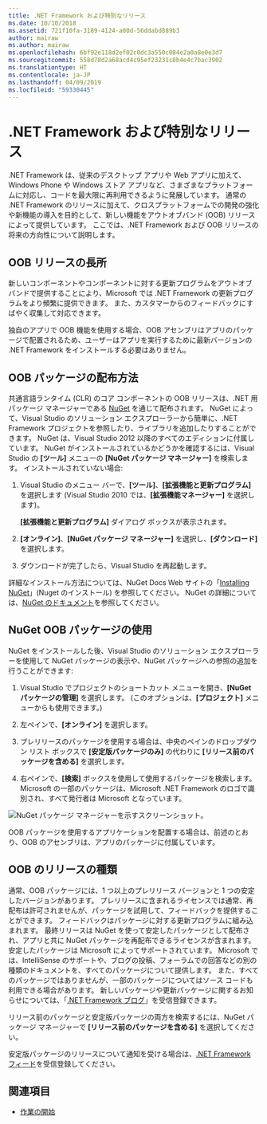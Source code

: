```yaml
---
title: .NET Framework および特別なリリース
ms.date: 10/10/2018
ms.assetid: 721f10fa-3189-4124-a00d-56ddabd889b3
author: mairaw
ms.author: mairaw
ms.openlocfilehash: 6bf92e118d2ef02c0dc3a550c084e2a0a8e0e3d7
ms.sourcegitcommit: 558d78d2a68acd4c95ef23231c8b4e4c7bac3902
ms.translationtype: HT
ms.contentlocale: ja-JP
ms.lasthandoff: 04/09/2019
ms.locfileid: "59330445"
---
```

# <a name="the-net-framework-and-out-of-band-releases"></a>.NET Framework および特別なリリース

.NET Framework は、従来のデスクトップ アプリや Web アプリに加えて、Windows Phone や Windows ストア アプリなど、さまざまなプラットフォームに対応し、コードを最大限に再利用できるように発展しています。 通常の .NET Framework のリリースに加えて、クロスプラットフォームでの開発の強化や新機能の導入を目的として、新しい機能をアウトオブバンド (OOB) リリースによって提供しています。 ここでは、.NET Framework および OOB リリースの将来の方向性について説明します。

## <a name="advantages-of-oob-releases"></a>OOB リリースの長所
 新しいコンポーネントやコンポーネントに対する更新プログラムをアウトオブバンドで提供することにより、Microsoft では .NET Framework の更新プログラムをより頻繁に提供できます。 また、カスタマーからのフィードバックにすばやく収集して対応できます。

 独自のアプリで OOB 機能を使用する場合、OOB アセンブリはアプリのパッケージで配置されるため、ユーザーはアプリを実行するために最新バージョンの .NET Framework をインストールする必要はありません。

## <a name="how-oob-packages-are-distributed"></a>OOB パッケージの配布方法
共通言語ランタイム (CLR) のコア コンポーネントの OOB リリースは、.NET 用パッケージ マネージャーである [NuGet](https://www.nuget.org/) を通じて配布されます。 NuGet によって、Visual Studio のソリューション エクスプローラーから簡単に、.NET Framework プロジェクトを参照したり、ライブラリを追加したりすることができます。 NuGet は、Visual Studio 2012 以降のすべてのエディションに付属しています。 NuGet がインストールされているかどうかを確認するには、Visual Studio の **[ツール]** メニューの **[NuGet パッケージ マネージャー]** を検索します。 インストールされていない場合:

1. Visual Studio のメニュー バーで、**[ツール]**、**[拡張機能と更新プログラム]** を選択します (Visual Studio 2010 では、**[拡張機能マネージャー]** を選択します)。

     **[拡張機能と更新プログラム]** ダイアログ ボックスが表示されます。

2. **[オンライン]**、**[NuGet パッケージ マネージャー]** を選択し、**[ダウンロード]** を選択します。

3. ダウンロードが完了したら、Visual Studio を再起動します。

 詳細なインストール方法については、NuGet Docs Web サイトの「[Installing NuGet](/nuget/install-nuget-client-tools)」(Nuget のインストール) を参照してください。 NuGet の詳細については、[NuGet のドキュメント](/nuget)を参照してください。

## <a name="using-a-nuget-oob-package"></a>NuGet OOB パッケージの使用
 NuGet をインストールした後、Visual Studio のソリューション エクスプローラーを使用して NuGet パッケージの表示や、NuGet パッケージへの参照の追加を行うことができます:

1. Visual Studio でプロジェクトのショートカット メニューを開き、**[NuGet パッケージの管理]** を選択します。 (このオプションは、**[プロジェクト]** メニューからも使用できます。)

2. 左ペインで、**[オンライン]** を選択します。

3. プレリリースのパッケージを使用する場合は、中央のペインのドロップダウン リスト ボックスで **[安定版パッケージのみ]** の代わりに **[リリース前のパッケージを含める]** を選択します。

4. 右ペインで、**[検索]** ボックスを使用して使用するパッケージを検索します。 Microsoft の一部のパッケージは、Microsoft .NET Framework のロゴで識別され、すべて発行者は Microsoft となっています。

 ![NuGet パッケージ マネージャーを示すスクリーンショット。](./media/the-net-framework-and-out-of-band-releases/nuget-package-manager-dialog.png)

 OOB パッケージを使用するアプリケーションを配置する場合は、前述のとおり、OOB のアセンブリは、アプリのパッケージに付属しています。

## <a name="types-of-oob-releases"></a>OOB のリリースの種類
 通常、OOB パッケージには、1 つ以上のプレリリース バージョンと 1 つの安定したバージョンがあります。 プレリリースに含まれるライセンスでは通常、再配布は許可されませんが、パッケージを試用して、フィードバックを提供することができます。 フィードバックはパッケージに対する更新プログラムに組み込まれます。 最終リリースは NuGet を使って安定したパッケージとして配布され、アプリと共に NuGet パッケージを再配布できるライセンスが含まれます。 安定したパッケージは Microsoft によってサポートされています。 Microsoft では、IntelliSense のサポートや、ブログの投稿、フォーラムでの回答などの別の種類のドキュメントを、すべてのパッケージについて提供します。 また、すべてのパッケージではありませんが、一部のパッケージについてはソース コードも利用できる場合があります。 新しいパッケージや更新パッケージに関するお知らせについては、「[.NET Framework ブログ](https://devblogs.microsoft.com/dotnet/)」を受信登録できます。

 リリース前のパッケージと安定版パッケージの両方を検索するには、NuGet パッケージ マネージャーで **[リリース前のパッケージを含める]** を選択してください。

 安定版パッケージのリリースについて通知を受ける場合は、[.NET Framework フィード](https://nuget.org/api/v2/curated-feeds/dotnetframework/Packages/)を受信登録してください。

## <a name="see-also"></a>関連項目

- [作業の開始](../../../docs/framework/get-started/index.md)